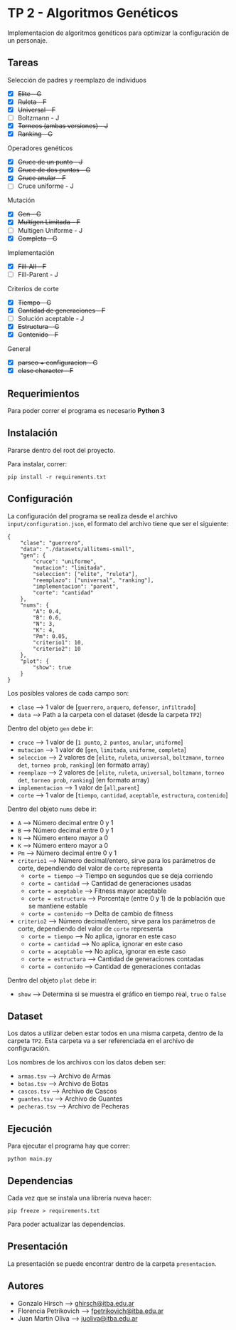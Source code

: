 # TP 2 - Algoritmos Genéticos

Implementacion de algoritmos genéticos para optimizar la configuración de un personaje.

## Tareas

Selección de padres y reemplazo de individuos
- [x] ~~Elite - G~~
- [x] ~~Ruleta - F~~
- [x] ~~Universal - F~~
- [ ] Boltzmann - J
- [X] ~~Torneos (ambas versiones) - J~~
- [x] ~~Ranking - G~~

Operadores genéticos
- [X] ~~Cruce de un punto - J~~
- [x] ~~Cruce de dos puntos - G~~
- [x] ~~Cruce anular - F~~
- [ ] Cruce uniforme - J

Mutación
- [x] ~~Gen - G~~
- [x] ~~Multigen Limitada - F~~
- [ ] Multigen Uniforme - J
- [x] ~~Completa - G~~

Implementación
- [x] ~~Fill-All - F~~
- [ ] Fill-Parent - J

Criterios de corte
- [x] ~~Tiempo - G~~
- [x] ~~Cantidad de generaciones - F~~
- [ ] Solución aceptable - J
- [x] ~~Estructura - G~~
- [x] ~~Contenido - F~~

General
- [x] ~~parseo + configuracion - G~~
- [x] ~~clase character - F~~

## Requerimientos

Para poder correr el programa es necesario **Python 3**

## Instalación

Pararse dentro del root del proyecto.

Para instalar, correr:
```
pip install -r requirements.txt
```

## Configuración

La configuración del programa se realiza desde el archivo `input/configuration.json`, el formato del archivo tiene que ser el siguiente:
```
{
    "clase": "guerrero",
    "data": "./datasets/allitems-small",
    "gen": {
        "cruce": "uniforme",
        "mutacion": "limitada",
        "seleccion": ["elite", "ruleta"],
        "reemplazo": ["universal", "ranking"],
        "implementacion": "parent",
        "corte": "cantidad"
    },
    "nums": {
        "A": 0.4,
        "B": 0.6,
        "N": 3,
        "K": 4,
        "Pm": 0.05,
        "criterio1": 10,
        "criterio2": 10
    },
    "plot": {
        "show": true
    }
}
```

Los posibles valores de cada campo son:
* `clase` --> 1 valor de [`guerrero`, `arquero`, `defensor`, `infiltrado`]
* `data` --> Path a la carpeta con el dataset (desde la carpeta `TP2`)

Dentro del objeto `gen` debe ir:
* `cruce` --> 1 valor de [`1 punto`, `2 puntos`, `anular`, `uniforme`]
* `mutacion` --> 1 valor de [`gen`, `limitada`, `uniforme`, `completa`]
* `seleccion` --> 2 valores de [`elite`, `ruleta`, `universal`, `boltzmann`, `torneo det`, `torneo prob`, `ranking`] (en formato array)
* `reemplazo` --> 2 valores de [`elite`, `ruleta`, `universal`, `boltzmann`, `torneo det`, `torneo prob`, `ranking`] (en formato array)
* `implementacion` --> 1 valor de [`all`,`parent`]
* `corte` --> 1 valor de [`tiempo`, `cantidad`, `aceptable`, `estructura`, `contenido`]

Dentro del objeto `nums` debe ir:
* `A` --> Número decimal entre 0 y 1
* `B` --> Número decimal entre 0 y 1
* `N` --> Número entero mayor a 0
* `K` --> Número entero mayor a 0
* `Pm` --> Número decimal entre 0 y 1
* `criterio1` --> Número decimal/entero, sirve para los parámetros de corte, dependiendo del valor de `corte` representa
    * `corte = tiempo` --> Tiempo en segundos que se deja corriendo
    * `corte = cantidad` --> Cantidad de generaciones usadas
    * `corte = aceptable` --> Fitness mayor aceptable
    * `corte = estructura` --> Porcentaje (entre 0 y 1) de la población que se mantiene estable
    * `corte = contenido` --> Delta de cambio de fitness
* `criterio2` --> Número decimal/entero, sirve para los parámetros de corte, dependiendo del valor de `corte` representa
    * `corte = tiempo` --> No aplica, ignorar en este caso
    * `corte = cantidad` --> No aplica, ignorar en este caso
    * `corte = aceptable` --> No aplica, ignorar en este caso
    * `corte = estructura` --> Cantidad de generaciones contadas
    * `corte = contenido` --> Cantidad de generaciones contadas

Dentro del objeto `plot` debe ir:
* `show` --> Determina si se muestra el gráfico en tiempo real, `true` o `false`

## Dataset

Los datos a utilizar deben estar todos en una misma carpeta, dentro de la carpeta `TP2`. Esta carpeta va a ser referenciada en el archivo de configuración. 

Los nombres de los archivos con los datos deben ser:
* `armas.tsv` --> Archivo de Armas
* `botas.tsv` --> Archivo de Botas
* `cascos.tsv` --> Archivo de Cascos
* `guantes.tsv` --> Archivo de Guantes
* `pecheras.tsv` --> Archivo de Pecheras

## Ejecución

Para ejecutar el programa hay que correr:
```
python main.py
```

## Dependencias

Cada vez que se instala una librería nueva hacer:
```
pip freeze > requirements.txt
```

Para poder actualizar las dependencias.

## Presentación

La presentación se puede encontrar dentro de la carpeta `presentacion`.

## Autores

* Gonzalo Hirsch --> ghirsch@itba.edu.ar
* Florencia Petrikovich --> fpetrikovich@itba.edu.ar
* Juan Martin Oliva --> juoliva@itba.edu.ar
